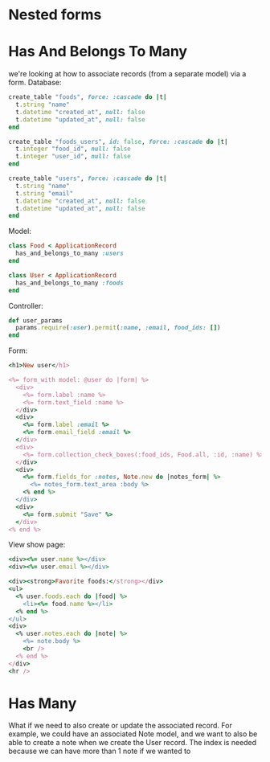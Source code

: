 # Nested forms

# Has And Belongs To Many
we're looking at how to associate records (from a separate model) via a form.
Database:
```ruby
create_table "foods", force: :cascade do |t|
  t.string "name"
  t.datetime "created_at", null: false
  t.datetime "updated_at", null: false
end

create_table "foods_users", id: false, force: :cascade do |t|
  t.integer "food_id", null: false
  t.integer "user_id", null: false
end

create_table "users", force: :cascade do |t|
  t.string "name"
  t.string "email"
  t.datetime "created_at", null: false
  t.datetime "updated_at", null: false
end
```
Model:
```ruby
class Food < ApplicationRecord
  has_and_belongs_to_many :users
end

class User < ApplicationRecord
  has_and_belongs_to_many :foods
end
```
Controller:
```ruby
def user_params
  params.require(:user).permit(:name, :email, food_ids: [])
end
```
Form:
```ruby
<h1>New user</h1>

<%= form_with model: @user do |form| %>
  <div>
    <%= form.label :name %>
    <%= form.text_field :name %>
  </div>
  <div>
    <%= form.label :email %>
    <%= form.email_field :email %>
  </div>
  <div>
    <%= form.collection_check_boxes(:food_ids, Food.all, :id, :name) %>
  </div>
  <div>
    <%= form.fields_for :notes, Note.new do |notes_form| %>
      <%= notes_form.text_area :body %>
    <% end %>
  </div>
  <div>
    <%= form.submit "Save" %>
  </div>
<% end %>
```
View show page:
```ruby
<div><%= user.name %></div>
<div><%= user.email %></div>

<div><strong>Favorite foods:</strong></div>
<ul>
  <% user.foods.each do |food| %>
    <li><%= food.name %></li>
  <% end %>
</ul>
<div>
  <% user.notes.each do |note| %>
    <%= note.body %>
    <br />
  <% end %>
</div>
<hr />
```

# Has Many
What if we need to also create or update the associated record. For example, we could have an associated Note model, and we want to also be able to create a note when we create the User record. The index is needed because we can have more than 1 note if we wanted to

```ruby
```
